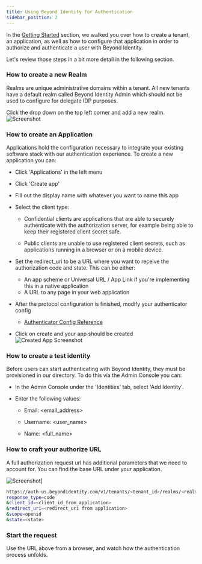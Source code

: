 ```yaml
---
title: Using Beyond Identity for Authentication
sidebar_position: 2
---
```


In the [Getting Started](/docs/v1/getting-started) section, we walked you over how to create a tenant, an application, as well as how to configure that application in order to authorize and authenticate a user with Beyond Identity. 

Let's review those steps in a bit more detail in the following section. 

### How to create a new Realm

Realms are unique administrative domains within a tenant. All new tenants have a default realm called Beyond Identity Admin which should not be used to configure for delegate IDP purposes.

Click the drop down on the top left corner and add a new realm. 
![Screenshot](./screenshots/NewRealm.jpg)

### How to create an Application

Applications hold the configuration necessary to integrate your existing software stack with our authentication experience. 
To create a new application you can:

- Click 'Applications' in the left menu
- Click 'Create app'
- Fill out the display name with whatever you want to name this app
- Select the client type:
  - Confidential clients are applications that are able to securely authenticate with the authorization server, for example being able to keep their registered client secret safe.

  - Public clients are unable to use registered client secrets, such as applications running in a browser or on a mobile device.

- Set the redirect_uri to be a URL where you want to receive the authorization code and state. This can be either:
  - An app scheme or Universal URL / App Link if you're implementing this in a native application
  - A URL to any page in your web application

- After the protocol configuration is finished, modify your authenticator config
  - [Authenticator Config Reference](/docs/v1/platform-overview/authenticator-config)

- Click on create and your app should be created
  ![Created App Screenshot](./screenshots/AppCreated.jpg)

### How to create a test identity

Before users can start authenticating with Beyond Identity, they must be provisioned in our directory.
To do this via the Admin Console you can: 

- In the Admin Console under the 'Identities' tab, select 'Add Identity'.

- Enter the following values:

   - Email: <email_address>

   - Username: <user_name>

   - Name: <full_name>

### How to craft your authorize URL

A full authorization request url has additional parameters that we need to account for. You can find the base URL under your application.
 
![Screenshot](./screenshots/AuthUrl.jpg)]

```bash
https://auth-us.beyondidentity.com/v1/tenants/<tenant_id>/realms/<realm_id>/applications/<application_id>/authorize?
response_type=code
&client_id=<client_id_from_application>
&redirect_uri=<redirect_uri from application>
&scope=openid
&state=<state>
```

### Start the request

Use the URL above from a browser, and watch how the authentication process unfolds. 

